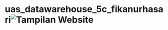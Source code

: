 # uas_datawarehouse_5c_fikanurhasari![Tampilan Website](https://user-images.githubusercontent.com/80502355/213910403-4792871e-13ed-498a-a53a-42b079266b13.png)

